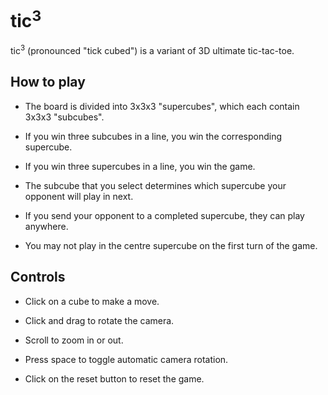 # tic<sup>3</sup>

tic<sup>3</sup> (pronounced "tick cubed") is a variant of 3D ultimate tic-tac-toe.

## How to play

- The board is divided into 3x3x3 "supercubes", which each contain 3x3x3 "subcubes".

- If you win three subcubes in a line, you win the corresponding supercube.

- If you win three supercubes in a line, you win the game.

- The subcube that you select determines which supercube your opponent will play in next.

- If you send your opponent to a completed supercube, they can play anywhere.

- You may not play in the centre supercube on the first turn of the game.

## Controls

- Click on a cube to make a move.

- Click and drag to rotate the camera.

- Scroll to zoom in or out.

- Press space to toggle automatic camera rotation.

- Click on the reset button to reset the game.
